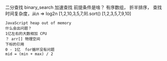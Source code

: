 二分查找 binary_search
    加速查找
    前提条件是啥？
    有序数组， 折半排序， 查找时间复杂度，从n => log2n
    [1,2,10,3,5,7,9].sort()
    [1,2,3,5,7,9,10] 

    JavaScript heap out of memory 
    什么会出问题？
    1亿左右的大数相加 CPU 
    ？ arr[] 物理空间
    下标的引用
    0 - 1亿  for循环没有问题
    mid = (min + max) / 2